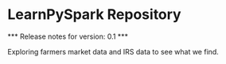 # LearnPySpark Repository

*** Release notes for version: 0.1 ***

Exploring farmers market data and IRS data to see what we find.